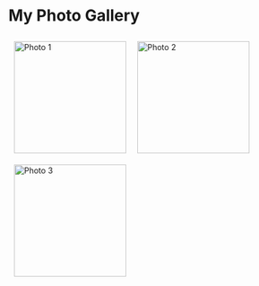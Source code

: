 <!DOCTYPE html>
<html>
<head>
  <title>Photo Gallery</title>
  <style>
    img {
      width: 200px;
      height: auto;
      margin: 10px;
    }
    .gallery {
      display: flex;
      flex-wrap: wrap;
    }
  </style>
</head>
<body>
  <h1>My Photo Gallery</h1>
  <div class="gallery">
    <img src="storage/emulated/0/IMG_20241115_223010.jpg" alt="Photo 1">
    <img src="Screenshot_2024-11-01-08-50-29-432_com.instagram.android.jpg" alt="Photo 2">
    <img src="Screenshot_2024-11-09-22-02-44-752_com.instagram.android.jpg" alt="Photo 3">
  </div>
</body>
</html>
